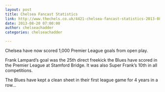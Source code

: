 ```yaml
---
layout: post
title: Chelsea Fancast Statistics
link: http://www.thechels.co.uk/4421-chelsea-fancast-statistics-2013-08-19/
date: 2013-08-20 07:00:00
author: chelseachadder
categories: chelseachadder

---
```


Chelsea have now scored 1,000 Premier League goals from open play.

Frank Lampard’s goal was the 25th direct freekick the Blues have scored in the Premier League at Stamford Bridge. It was also Super Frank’s 10th in all competitions.

The Blues have kept a clean sheet in their first league game for 4 years in a row...